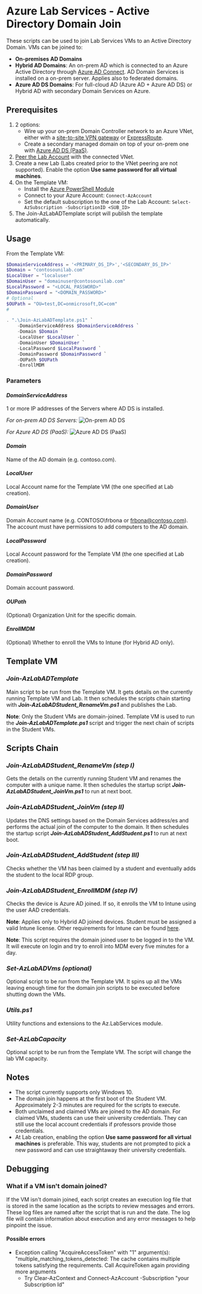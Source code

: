 # Azure Lab Services - Active Directory Domain Join

These scripts can be used to join Lab Services VMs to an Active Directory Domain.
VMs can be joined to:
- **On-premises AD Domains**
- **Hybrid AD Domains**: An on-prem AD which is connected to an Azure Active Directory through [Azure AD Connect](https://docs.microsoft.com/en-us/azure/active-directory/hybrid/how-to-connect-install-prerequisites). AD Domain Services is installed on a on-prem server. Applies also to federated domains.
- **Azure AD DS Domains**: For full-cloud AD (Azure AD + Azure AD DS) or Hybrid AD with secondary Domain Services on Azure.

## Prerequisites
1) 2 options:
    * Wire up your on-prem Domain Controller network to an Azure VNet, either with a [site-to-site VPN gateway](https://docs.microsoft.com/en-us/azure/vpn-gateway/vpn-gateway-about-vpngateways) or [ExpressRoute](https://docs.microsoft.com/en-us/azure/expressroute/expressroute-introduction).
    * Create a secondary managed domain on top of your on-prem one with [Azure AD DS (PaaS)](https://docs.microsoft.com/en-us/azure/active-directory-domain-services/tutorial-create-instance).
2) [Peer the Lab Account](https://docs.microsoft.com/en-us/azure/lab-services/classroom-labs/how-to-connect-peer-virtual-network) with the connected VNet.
3) Create a new Lab (Labs created prior to the VNet peering are not supported). Enable the option **Use same password for all virtual machines**.
4) On the Template VM:
    * Install the [Azure PowerShell Module](https://docs.microsoft.com/en-us/powershell/azure/install-az-ps?view=azps-2.8.0)
    * Connect to your Azure Account: ```Connect-AzAccount```
    * Set the default subscription to the one of the Lab Account: ```Select-AzSubscription -SubscriptionID <SUB_ID>```
5) The Join-AzLabADTemplate script will publish the template automatically.

## Usage

From the Template VM:

```powershell
$DomainServiceAddress = '<PRIMARY_DS_IP>','<SECONDARY_DS_IP>'
$Domain = "contosounilab.com"
$LocalUser = "localuser"
$DomainUser = "domainuser@contosounilab.com"
$LocalPassword = "<LOCAL_PASSWORD>"
$DomainPassword = "<DOMAIN_PASSWORD>"
# Optional
$OUPath = "OU=test,DC=onmicrosoft,DC=com"
#

. ".\Join-AzLabADTemplate.ps1" `
    -DomainServiceAddress $DomainServiceAddress `
    -Domain $Domain `
    -LocalUser $LocalUser `
    -DomainUser $DomainUser `
    -LocalPassword $LocalPassword `
    -DomainPassword $DomainPassword `
    -OUPath $OUPath
    -EnrollMDM
```

### Parameters

#### ***DomainServiceAddress***
1 or more IP addresses of the Servers where AD DS is installed.

*For on-prem AD DS Servers:*
![On-prem AD DS](./img/On-prem%20AD%20DS%20Server.png)

*For Azure AD DS (PaaS):*
![Azure AD DS (PaaS)](./img/Azure%20AD%20DS.png)

#### ***Domain***
Name of the AD domain (e.g. contoso.com).

#### ***LocalUser***
Local Account name for the Template VM (the one specified at Lab creation).

#### ***DomainUser***
Domain Account name (e.g. CONTOSO\frbona or frbona@contoso.com). The account must have permissions to add computers to the AD domain.

#### ***LocalPassword***
Local Account password for the Template VM (the one specified at Lab creation).

#### ***DomainPassword***
Domain account password.

#### ***OUPath***
(Optional) Organization Unit for the specific domain.

#### ***EnrollMDM***
(Optional) Whether to enroll the VMs to Intune (for Hybrid AD only).

## Template VM
### ***Join-AzLabADTemplate***
Main script to be run from the Template VM. It gets details on the currently running Template VM and Lab. It then schedules the scripts chain starting with ***Join-AzLabADStudent_RenameVm.ps1*** and publishes the Lab.

**Note**: Only the Student VMs are domain-joined. Template VM is used to run the ***Join-AzLabADTemplate.ps1*** script and trigger the next chain of scripts in the Student VMs.

## Scripts Chain
### ***Join-AzLabADStudent_RenameVm (step I)***
Gets the details on the currently running Student VM and renames the computer with a unique name. It then schedules the startup script ***Join-AzLabADStudent_JoinVm.ps1*** to run at next boot.

### ***Join-AzLabADStudent_JoinVm (step II)***
Updates the DNS settings based on the Domain Services address/es and performs the actual join of the computer to the domain. It then schedules the startup script ***Join-AzLabADStudent_AddStudent.ps1*** to run at next boot.

### ***Join-AzLabADStudent_AddStudent (step III)***
Checks whether the VM has been claimed by a student and eventually adds the student to the local RDP group.

### ***Join-AzLabADStudent_EnrollMDM (step IV)***
Checks the device is Azure AD joined. If so, it enrolls the VM to Intune using the user AAD credentials.

**Note**: Applies only to Hybrid AD joined devices. Student must be assigned a valid Intune license. Other requirements for Intune can be found [here](https://docs.microsoft.com/en-us/windows/client-management/mdm/enroll-a-windows-10-device-automatically-using-group-policy#verify-auto-enrollment-requirements-and-settings). 

**Note**: This script requires the domain joined user to be logged in to the VM.  It will execute on login and try to enroll into MDM every five minutes for a day.

### ***Set-AzLabADVms (optional)***
Optional script to be run from the Template VM. It spins up all the VMs leaving enough time for the domain join scripts to be executed before shutting down the VMs.

### ***Utils.ps1***
Utility functions and extensions to the Az.LabServices module.

### ***Set-AzLabCapacity***
Optional script to be run from the Template VM.  The script will change the lab VM capacity.

## Notes
- The script currently supports only Windows 10.
- The domain join happens at the first boot of the Student VM. Approximately 2-3 minutes are required for the scripts to execute.
- Both unclaimed and claimed VMs are joined to the AD domain. For claimed VMs, students can use their university credentials. They can still use the local account credentials if professors provide those credentials.
- At Lab creation, enabling the option **Use same password for all virtual machines** is preferable. This way, students are not prompted to pick a new password and can use straightaway their university credentials.

## Debugging

### What if a VM isn't domain joined?
If the VM isn't domain joined, each script creates an execution log file that is stored in the same location as the scripts to review messages and errors.  These log files are named after the script that is run and the date.  The log file will contain information about execution and any error messages to help pinpoint the issue.
#### Possible errors
- Exception calling "AcquireAccessToken" with "1" argument(s): "multiple_matching_tokens_detected: The cache contains multiple tokens satisfying the requirements. Call AcquireToken again providing more arguments
    - Try Clear-AzContext and Connect-AzAccount -Subscription "your Subscription Id"
  